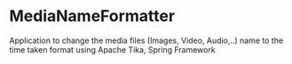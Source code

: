 # MediaNameFormatter
Application to change the media files (Images, Video, Audio,..) name to the time taken format using Apache Tika, Spring Framework
